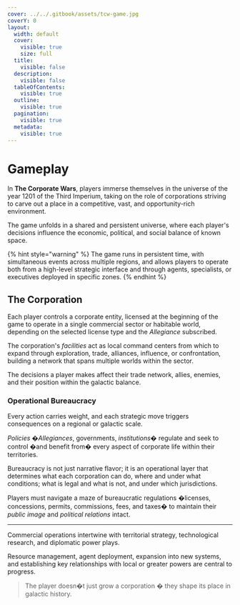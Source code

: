 ```yaml
---
cover: ../../.gitbook/assets/tcw-game.jpg
coverY: 0
layout:
  width: default
  cover:
    visible: true
    size: full
  title:
    visible: false
  description:
    visible: false
  tableOfContents:
    visible: true
  outline:
    visible: true
  pagination:
    visible: true
  metadata:
    visible: true
---
```


# Gameplay

In **The Corporate Wars**, players immerse themselves in the universe of the year 1201 of the Third Imperium, taking on the role of corporations striving to carve out a place in a competitive, vast, and opportunity-rich environment.

The game unfolds in a shared and persistent universe, where each player's decisions influence the economic, political, and social balance of known space.

{% hint style="warning" %}
The game runs in persistent time, with simultaneous events across multiple regions, and allows players to operate both from a high-level strategic interface and through agents, specialists, or executives deployed in specific zones.
{% endhint %}

## The Corporation

Each player controls a corporate entity, licensed at the beginning of the game to operate in a single commercial sector or habitable world, depending on the selected license type and the _Allegiance_ subscribed.

The corporation's _facilities_ act as local command centers from which to expand through exploration, trade, alliances, influence, or confrontation, building a network that spans multiple worlds within the sector.

The decisions a player makes affect their trade network, allies, enemies, and their position within the galactic balance.

### Operational Bureaucracy

Every action carries weight, and each strategic move triggers consequences on a regional or galactic scale.

_Policies_ �_Allegiances_, governments, _institutions_� regulate and seek to control �and benefit from� every aspect of corporate life within their territories.

Bureaucracy is not just narrative flavor; it is an operational layer that determines what each corporation can do, where and under what conditions; what is legal and what is not, and under which jurisdictions.

Players must navigate a maze of bureaucratic regulations �licenses, concessions, permits, commissions, fees, and taxes� to maintain their _public image_ and _political relations_ intact.

***

Commercial operations intertwine with territorial strategy, technological research, and diplomatic power plays.

Resource management, agent deployment, expansion into new systems, and establishing key relationships with local or greater powers are central to progress.

> The player doesn�t just grow a corporation � they shape its place in galactic history.
